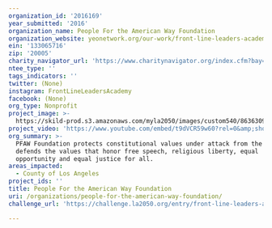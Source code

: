 ```yaml
---
organization_id: '2016169'
year_submitted: '2016'
organization_name: People For the American Way Foundation
organization_website: yeonetwork.org/our-work/front-line-leaders-academy
ein: '133065716'
zip: '20005'
charity_navigator_url: 'https://www.charitynavigator.org/index.cfm?bay=search.profile&ein=133065716'
ntee_type: ''
tags_indicators: ''
twitter: (None)
instagram: FrontLineLeadersAcademy
facebook: (None)
org_type: Nonprofit
project_image: >-
  https://skild-prod.s3.amazonaws.com/myla2050/images/custom540/8636309165741-team90.JPG
project_video: 'https://www.youtube.com/embed/t9dVCR59w60?rel=0&amp;showinfo=0'
org_summary: >-
  PFAW Foundation protects constitutional values under attack from the Right and
  defends the values that honor free speech, religious liberty, equal
  opportunity and equal justice for all.
areas_impacted:
  - County of Los Angeles
project_ids: ''
title: People For the American Way Foundation
uri: /organizations/people-for-the-american-way-foundation/
challenge_url: 'https://challenge.la2050.org/entry/front-line-leaders-academy-–-los-angeles'

---
```

